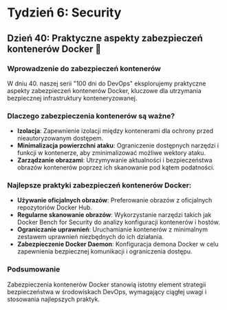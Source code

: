 # Tydzień 6: Security

## Dzień 40: Praktyczne aspekty zabezpieczeń kontenerów Docker 🐳

### Wprowadzenie do zabezpieczeń kontenerów
W dniu 40. naszej serii "100 dni do DevOps" eksplorujemy praktyczne aspekty zabezpieczeń kontenerów Docker, kluczowe dla utrzymania bezpiecznej infrastruktury konteneryzowanej.

### Dlaczego zabezpieczenia kontenerów są ważne?
- **Izolacja**: Zapewnienie izolacji między kontenerami dla ochrony przed nieautoryzowanym dostępem.
- **Minimalizacja powierzchni ataku**: Ograniczenie dostępnych narzędzi i funkcji w kontenerze, aby zminimalizować możliwe wektory ataku.
- **Zarządzanie obrazami**: Utrzymywanie aktualności i bezpieczeństwa obrazów kontenerów poprzez ich skanowanie pod kątem podatności.

### Najlepsze praktyki zabezpieczeń kontenerów Docker:
- **Używanie oficjalnych obrazów**: Preferowanie obrazów z oficjalnych repozytoriów Docker Hub.
- **Regularne skanowanie obrazów**: Wykorzystanie narzędzi takich jak Docker Bench for Security do analizy konfiguracji kontenerów i hostów.
- **Ograniczanie uprawnień**: Uruchamianie kontenerów z minimalnym zestawem uprawnień niezbędnych do ich działania.
- **Zabezpieczenie Docker Daemon**: Konfiguracja demona Docker w celu zapewnienia bezpiecznej komunikacji i ograniczenia dostępu.

### Podsumowanie
Zabezpieczenia kontenerów Docker stanowią istotny element strategii bezpieczeństwa w środowiskach DevOps, wymagający ciągłej uwagi i stosowania najlepszych praktyk.

